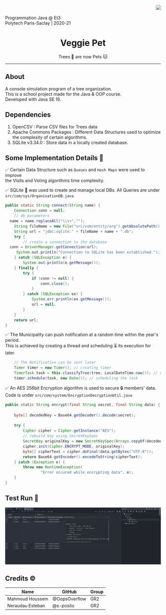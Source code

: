 
<p align = right> <img src =https://forthebadge.com/images/badges/made-with-java.svg></p>

Programmation Java @ Et3  
Polytech Paris-Saclay | 2020-21

<h1 align = "center">Veggie Pet</h1>
<p align = center> Trees 🌲 are now Pets 🐱 </p>

***
## About
A console simulation program of a tree organization.</br>
This is a school project made for the Java & OOP course.</br>
Developed with Java SE 16.

## Dependencies

 1. OpenCSV : Parse CSV files for Trees data
 2. Apache Commons Packages : Different Data Structures used to optimize the complexity of certain algorithms. 
 3. SQLite v3.34.0 : Store data in a locally created database. 

## Some Implementation Details 🔎
✅ Certain Data Structure such as `Queues` and `Hash Maps` were used to improve</br> the Visits and Voting algorithms time complexity.


✅  SQLite 💾 was used to create and manage local DBs. All Queries are under `src/com/sys/OrganisationDB.java` 


```java
public static String connect(String name) {  
    Connection conn = null;  
    // db parameters  
  name = name.replaceAll("\\s+","");  
    String fileName = new File("src/com/entity/org").getAbsolutePath() + "\\";  
    String url = "jdbc:sqlite:" + fileName + name + ".db";  
    try {  
        // create a connection to the database  
  conn = DriverManager.getConnection(url);  
     System.out.println("Connection to SQLite has been established.");  
    } catch (SQLException e) {  
        System.out.println(e.getMessage());  
    } finally {  
        try {  
            if (conn != null) {  
                conn.close();  
            }  
        } catch (SQLException ex) {  
            System.err.println(ex.getMessage());  
            url = null;  
        }  
    }  
    return url;  
}
```
✅ The Municipality can push notification at a random time within the year's period.</br>
This is achieved by creating a thread and scheduling ⏳ its execution for later.
```java
    // The Notification can be sent later
    Timer timer = new Timer(); // creating timer
    TimerTask task = this.classifyTree(tree, LocalDateTime.now()); // creating timer task
    timer.schedule(task, new Date()); // scheduling the task
```

✅ An AES 256bit Encryption algorithm is used to secure 🔒 members' data.</br>
  Code is under ``src/com/system/EncryptionDecryptionUtil.java``

```java
public static String encrypt(final String secret, final String data) {

    byte[] decodedKey = Base64.getDecoder().decode(secret);

    try {
        Cipher cipher = Cipher.getInstance("AES");
        // rebuild key using SecretKeySpec
        SecretKey originalKey = new SecretKeySpec(Arrays.copyOf(decodedKey, 16), "AES");
        cipher.init(Cipher.ENCRYPT_MODE, originalKey);
        byte[] cipherText = cipher.doFinal(data.getBytes("UTF-8"));
        return Base64.getEncoder().encodeToString(cipherText);
    } catch (Exception e) {
        throw new RuntimeException(
                "Error occured while encrypting data", e);
    }
}
```

## Test Run 🎯

<p align = center>
 <img src = "https://raw.githubusercontent.com/OopsOverflow/Veggie-Pet/main/screenshots/testRun.png" alt="test"/>
 </p>

## Credits ©
|    Name            |GitHub|Group|
|----------------|-------------------------------|-----------------------------|
|Mahmoud Houssem|@OopsOverflow            |GR2           |
|Neraudau Esteban|@s-posito|GR2		|


   
